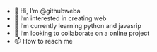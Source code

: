 - 👋 Hi, I’m @githubweba
- 👀 I’m interested in creating web
- 🌱 I’m currently learning python and javasrip
- 💞️ I’m looking to collaborate on a online project
- 📫 How to reach me 

<!---
githubweba/githubweba is a ✨ special ✨ repository because its `README.md` (this file) appears on your GitHub profile.
You can click the Preview link to take a look at your changes.
--->

